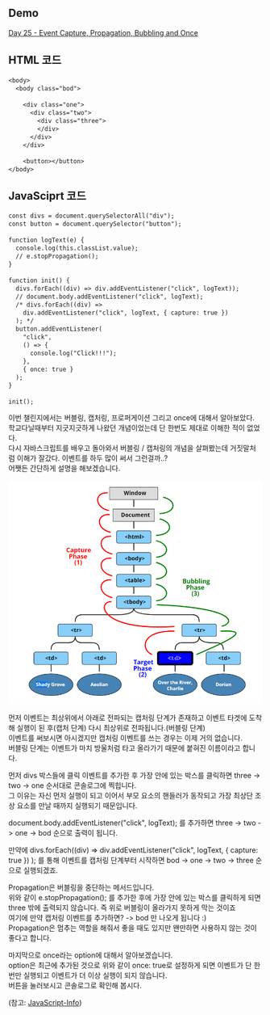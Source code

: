 ## Demo

<a href="https://shigatsuel.github.io/javascript30-challenge/Day-25(Event-Capture+Propagation+Bubbling+Once)/index.html" target="_blank">Day 25 - Event Capture, Propagation, Bubbling and Once</a>

## HTML 코드

```
<body>
  <body class="bod">

    <div class="one">
      <div class="two">
        <div class="three">
        </div>
      </div>
    </div>

    <button></button>
</body>
```

## JavaSciprt 코드

```
const divs = document.querySelectorAll("div");
const button = document.querySelector("button");

function logText(e) {
  console.log(this.classList.value);
  // e.stopPropagation();
}

function init() {
  divs.forEach((div) => div.addEventListener("click", logText));
  // document.body.addEventListener("click", logText);
  /* divs.forEach((div) =>
    div.addEventListener("click", logText, { capture: true })
  ); */
  button.addEventListener(
    "click",
    () => {
      console.log("Click!!!");
    },
    { once: true }
  );
}

init();
```

이번 챌린지에서는 버블링, 캡처링, 프로퍼게이션 그리고 once에 대해서 알아보았다.<br>
학교다닐때부터 지긋지긋하게 나왔던 개념이었는데 단 한번도 제대로 이해한 적이 없었다.<br>
다시 자바스크립트를 배우고 돌아와서 버블링 / 캡처링의 개념을 살펴봤는데 거짓말처럼 이해가 잘갔다. 이벤트를 하두 많이 써서 그런걸까..?<br>
어쨋든 간단하게 설명을 해보겠습니다.<br>

![JavaScript30-Challenge-25-1](./JavaScript30-Challenge-25-1.PNG)<br>

먼저 이벤트는 최상위에서 아래로 전파되는 캡처링 단계가 존재하고 이벤트 타겟에 도착해 실행이 된 후(캡처 단계) 다시 최상위로 전파됩니다.(버블링 단계)<br>
이벤트를 써보시면 아시겠지만 캡처링 이벤트를 쓰는 경우는 이제 거의 없습니다.<br>
버블링 단계는 이벤트가 마치 방울처럼 타고 올라가기 때문에 붙혀진 이름이라고 합니다.<br>

먼저 divs 박스들에 클릭 이벤트를 추가한 후 가장 안에 있는 박스를 클릭하면 three -> two -> one 순서대로 콘솔로그에 찍힙니다.<br>
그 이유는 자신 먼저 실행이 되고 이어서 부모 요소의 핸들러가 동작되고 가장 최상단 조상 요소를 만날 때까지 실행되기 때문입니다.<br>

document.body.addEventListener("click", logText); 를 추가하면 three -> two -> one -> bod 순으로 출력이 됩니다.<br>

만약에 divs.forEach((div) =>
div.addEventListener("click", logText, { capture: true })
); 를 통해 이벤트를 캡처링 단계부터 시작하면 bod -> one -> two -> three 순으로 실행되겠죠.<br>

Propagation은 버블링을 중단하는 메서드입니다.<br>
위와 같이 e.stopPropagation(); 를 추가한 후에 가장 안에 있는 박스를 클릭하게 되면 three 밖에 출력되지 않습니다. 즉 위로 버블링이 올라가지 못하게 막는 것이죠<br>
여기에 만약 캡처링 이벤트를 추가하면? -> bod 만 나오게 됩니다 :)<br>
Propagation은 멈추는 역할을 해줘서 좋을 때도 있지만 왠만하면 사용하지 않는 것이 좋다고 합니다.<br>

마지막으로 once라는 option에 대해서 알아보겠습니다.<br>
option은 최근에 추가된 것으로 위와 같이 once: true로 설정하게 되면 이벤트가 단 한번만 실행되고 이벤트가 더 이상 실행이 되지 않습니다.<br>
버튼을 눌러보시고 콘솔로그로 확인해 봅시다.<br>

(참고: [JavaScript-Info](https://ko.javascript.info/bubbling-and-capturing#ref-11))
